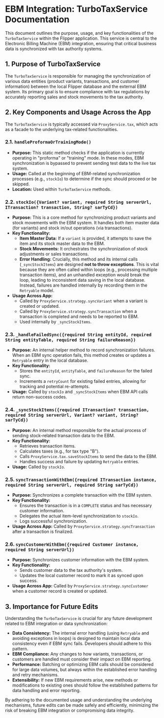 # EBM Integration: TurboTaxService Documentation

This document outlines the purpose, usage, and key functionalities of the `TurboTaxService` within the Flipper application. This service is central to the Electronic Billing Machine (EBM) integration, ensuring that critical business data is synchronized with tax authority systems.

## 1. Purpose of TurboTaxService

The `TurboTaxService` is responsible for managing the synchronization of various data entities (product variants, transactions, and customer information) between the local Flipper database and the external EBM system. Its primary goal is to ensure compliance with tax regulations by accurately reporting sales and stock movements to the tax authority.

## 2. Key Components and Usage Across the App

The `TurboTaxService` is typically accessed via `ProxyService.tax`, which acts as a facade to the underlying tax-related functionalities.

### 2.1. `handleProformaOrTrainingMode()`

*   **Purpose:** This static method checks if the application is currently operating in "proforma" or "training" mode. In these modes, EBM synchronization is bypassed to prevent sending test data to the live tax system.
*   **Usage:** Called at the beginning of EBM-related synchronization processes (e.g., `stockIo`) to determine if the sync should proceed or be skipped.
*   **Location:** Used within `TurboTaxService` methods.

### 2.2. `stockIo({Variant? variant, required String serverUrl, ITransaction? transaction, String? sarTyCd})`

*   **Purpose:** This is a core method for synchronizing product variants and stock movements with the EBM system. It handles both item master data (for variants) and stock in/out operations (via transactions).
*   **Key Functionality:**
    *   **Item Master Data:** If a `variant` is provided, it attempts to save the item and its stock master data to the EBM.
    *   **Stock Movements:** It orchestrates the synchronization of stock adjustments or sales transactions.
    *   **Error Handling:** Crucially, this method and its internal calls (`_syncStockItems`) are designed **not to throw exceptions**. This is vital because they are often called within loops (e.g., processing multiple transaction items), and an unhandled exception would break the loop, leading to inconsistent data saving in the local database. Instead, failures are handled internally by recording them in the `Retryable` model.
*   **Usage Across App:**
    *   Called by `ProxyService.strategy.syncVariant` when a variant is created or updated.
    *   Called by `ProxyService.strategy.syncTransaction` when a transaction is completed and needs to be reported to EBM.
    *   Used internally by `_syncStockItems`.

### 2.3. `_handleFailedSync({required String entityId, required String entityTable, required String failureReason})`

*   **Purpose:** An internal helper method to record synchronization failures. When an EBM sync operation fails, this method creates or updates a `Retryable` entry in the local database.
*   **Key Functionality:**
    *   Stores the `entityId`, `entityTable`, and `failureReason` for the failed sync.
    *   Increments a `retryCount` for existing failed entries, allowing for tracking and potential re-attempts.
*   **Usage:** Called by `stockIo` and `_syncStockItems` when EBM API calls return non-success codes.

### 2.4. `_syncStockItems({required ITransaction? transaction, required String serverUrl, Variant? variant, String? sarTyCd})`

*   **Purpose:** An internal method responsible for the actual process of sending stock-related transaction data to the EBM.
*   **Key Functionality:**
    *   Retrieves transaction items.
    *   Calculates taxes (e.g., for tax type "B").
    *   Calls `ProxyService.tax.saveStockItems` to send the data to the EBM.
    *   Handles success and failure by updating `Retryable` entries.
*   **Usage:** Called by `stockIo`.

### 2.5. `syncTransactionWithEbm({required ITransaction instance, required String serverUrl, required String sarTyCd})`

*   **Purpose:** Synchronizes a complete transaction with the EBM system.
*   **Key Functionality:**
    *   Ensures the transaction is in a `COMPLETE` status and has necessary customer information.
    *   Delegates the actual item-level synchronization to `stockIo`.
    *   Logs successful synchronization.
*   **Usage Across App:** Called by `ProxyService.strategy.syncTransaction` after a transaction is finalized.

### 2.6. `syncCustomerWithEbm({required Customer instance, required String serverUrl})`

*   **Purpose:** Synchronizes customer information with the EBM system.
*   **Key Functionality:**
    *   Sends customer data to the tax authority's system.
    *   Updates the local customer record to mark it as synced upon success.
*   **Usage Across App:** Called by `ProxyService.strategy.syncCustomer` when a customer record is created or updated.

## 3. Importance for Future Edits

Understanding the `TurboTaxService` is crucial for any future development related to EBM integration or data synchronization:

*   **Data Consistency:** The internal error handling (using `Retryable` and avoiding exceptions in loops) is designed to maintain local data consistency even if EBM sync fails. Developers should adhere to this pattern.
*   **EBM Compliance:** Any changes to how variants, transactions, or customers are handled must consider their impact on EBM reporting.
*   **Performance:** Batching or optimizing EBM calls should be considered for large data volumes, but always within the established error handling and retry mechanisms.
*   **Extensibility:** If new EBM requirements arise, new methods or modifications to existing ones should follow the established patterns for data handling and error reporting.

By adhering to the documented usage and understanding the underlying mechanisms, future edits can be made safely and efficiently, minimizing the risk of breaking EBM integration or compromising data integrity.
